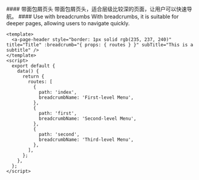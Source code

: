 <cn>
#### 带面包屑页头
带面包屑页头，适合层级比较深的页面，让用户可以快速导航。
</cn>

<us>
#### Use with breadcrumbs
With breadcrumbs, it is suitable for deeper pages, allowing users to navigate quickly.
</us>

```tpl
<template>
  <a-page-header style="border: 1px solid rgb(235, 237, 240)" title="Title" :breadcrumb="{ props: { routes } }" subTitle="This is a subtitle" />
</template>
<script>
  export default {
    data() {
      return {
        routes: [
          {
            path: 'index',
            breadcrumbName: 'First-level Menu',
          },
          {
            path: 'first',
            breadcrumbName: 'Second-level Menu',
          },
          {
            path: 'second',
            breadcrumbName: 'Third-level Menu',
          },
        ],
      };
    },
  };
</script>
```
